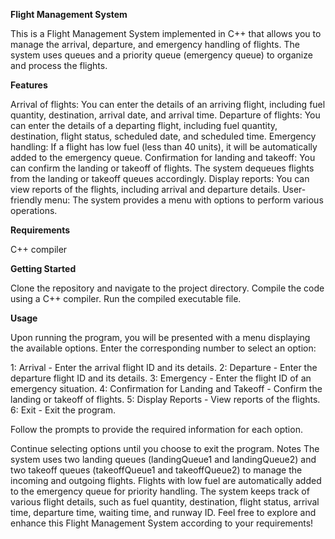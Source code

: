 **Flight Management System**

This is a Flight Management System implemented in C++ that allows you to manage the arrival, departure, and emergency handling of flights. The system uses queues and a priority queue (emergency queue) to organize and process the flights.

**Features**

Arrival of flights: You can enter the details of an arriving flight, including fuel quantity, destination, arrival date, and arrival time.
Departure of flights: You can enter the details of a departing flight, including fuel quantity, destination, flight status, scheduled date, and scheduled time.
Emergency handling: If a flight has low fuel (less than 40 units), it will be automatically added to the emergency queue.
Confirmation for landing and takeoff: You can confirm the landing or takeoff of flights. The system dequeues flights from the landing or takeoff queues accordingly.
Display reports: You can view reports of the flights, including arrival and departure details.
User-friendly menu: The system provides a menu with options to perform various operations.

**Requirements**

C++ compiler

**Getting Started**

Clone the repository and navigate to the project directory.
Compile the code using a C++ compiler.
Run the compiled executable file.

**Usage**

Upon running the program, you will be presented with a menu displaying the available options.
Enter the corresponding number to select an option:

1: Arrival - Enter the arrival flight ID and its details.
2: Departure - Enter the departure flight ID and its details.
3: Emergency - Enter the flight ID of an emergency situation.
4: Confirmation for Landing and Takeoff - Confirm the landing or takeoff of flights.
5: Display Reports - View reports of the flights.
6: Exit - Exit the program.

Follow the prompts to provide the required information for each option.

Continue selecting options until you choose to exit the program.
Notes
The system uses two landing queues (landingQueue1 and landingQueue2) and two takeoff queues (takeoffQueue1 and takeoffQueue2) to manage the incoming and outgoing flights.
Flights with low fuel are automatically added to the emergency queue for priority handling.
The system keeps track of various flight details, such as fuel quantity, destination, flight status, arrival time, departure time, waiting time, and runway ID.
Feel free to explore and enhance this Flight Management System according to your requirements!
